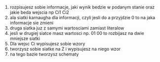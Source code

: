 1. rozpisujesz sobie informacje, jaki wynik bedzie w podanym stanie oraz jakie beda wejscia np Ci1 Ci2
2. ala siatki karnaugha dla informacji, czyli jesli do a przyjdzie 0 to na jaka informacje sie zmieni
3. druga siatka juz z samymi wartosciami zamiast literalow
4. jesli w drugiej siatce masz wartosci np. 01 00 to rozbijasz na dwie mniejsze siatki
5. Dla wejsc Ci wypisujesz sobie wzory
6. tworzysz sobie siatke na Z i wypisujesz na niego wzor
7. na tego bazie tworzysz schematy